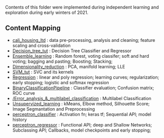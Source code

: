 Contents of this folder were implemented during independent learning and exploration during early winters of 2021.

## Content Mapping
* [cali_housing_ltd](https://github.com/ceyxasm/machine_learning_implementations/blob/main/notebooks/cali_housing_ltd.ipynb) : data pre-processing, analysis and cleaning; feature scaling and cross-validation
* [Decision_tree_tut](https://github.com/ceyxasm/machine_learning_implementations/blob/main/notebooks/Decision_tree_tut.ipynb) : Decision Tree Classifier and Regressor
* [Ensemble_learning](https://github.com/ceyxasm/machine_learning_implementations/blob/main/notebooks/Ensemble_learning.ipynb) : Random forest, voting classifer; soft and hard voting; bagging and pasting; Boosting; Stacking;
* [Dimensionality_reduction](https://github.com/ceyxasm/machine_learning_implementations/blob/main/notebooks/Dimensionality_reduction.ipynb) : PCA, manifold learning; LLE
* [SVM_tut](https://github.com/ceyxasm/machine_learning_implementations/blob/main/notebooks/SVM_tut.ipynb) : SVC and its kernels
* [Regression](https://github.com/ceyxasm/machine_learning_implementations/blob/main/notebooks/Regression.ipynb) : linear and poly regression; learning curves; regularization; early stopping; logistic and softmax regression
* [BinaryClassificationPipeline](https://github.com/ceyxasm/machine_learning_implementations/blob/main/notebooks/BinaryClassificationPipeline.ipynb) : Classifier evaluation; Confusion matrix; ROC curve
* [/Error_analysis_&_multilabel_classification](https://github.com/ceyxasm/machine_learning_implementations/blob/main/notebooks/Error_analysis_%26_multilabel_classification.ipynb) : Multilabel Classification
* [Unsupervized_learning](https://github.com/ceyxasm/machine_learning_implementations/blob/main/notebooks/Unsupervized_learning.ipynb) : kMeans, Elbow method, Silhouette Score; Image Segmantation and Preprocessing
* [perceptron_classifier](https://github.com/ceyxasm/machine_learning_implementations/blob/main/notebooks/perceptron_classifier.ipynb) : Activation fn; keras tf; Sequential API; model history
* [perceptron_regressor](https://github.com/ceyxasm/machine_learning_implementations/blob/main/notebooks/perceptron_regressor.ipynb) : Functional API; deep and Shallow Networks; Subclassing API; Callbacks, model checkpoints and early stopping;